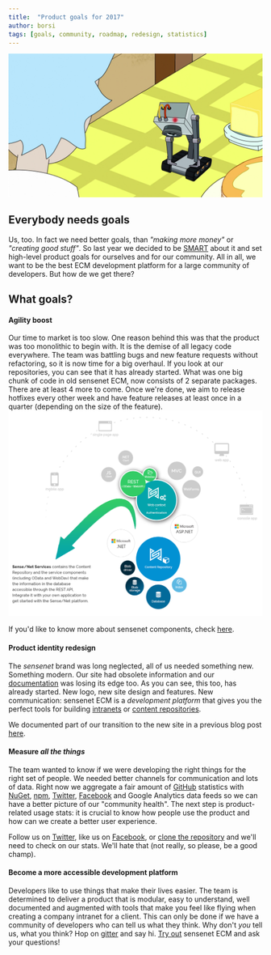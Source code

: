 ```yaml
---
title:  "Product goals for 2017"
author: borsi
tags: [goals, community, roadmap, redesign, statistics]
---
```

![You pass butter](../img/purpose.png)

## Everybody needs goals

Us, too. In fact we need better goals, than *"making more money"* or *"creating good stuff"*. So last year we decided to be [SMART][bb699076] about it and set high-level product goals for ourselves and for our community. All in all, we want to be the best ECM development platform for a large community of developers. But how de we get there?

  [bb699076]: https://en.wikipedia.org/wiki/SMART_criteria "SMART goals"

## What goals?
#### Agility boost
Our time to market is too slow. One reason behind this was that the product was too monolithic to begin with. It is the demise of all legacy code everywhere. The team was battling bugs and new feature requests without refactoring, so it is now time for a big overhaul. If you look at our repositories, you can see that it has already started. What was one big chunk of code in old sensenet ECM, now consists of 2 separate packages. There are at least 4 more to come. Once we're done, we aim to release hotfixes every other week and have feature releases at least once in a quarter (depending on the size of the feature).
![Sensenet Components](https://github.com/SenseNet/sn-resources/raw/master/images/sn-components/sn-components_services.png)

If you'd like to know more about sensenet components, check [here][36459043].

  [36459043]: http://community.sensenet.com/docs/sensenet-components/ "sensenet ECM components"

#### Product identity redesign
The *sensenet* brand was long neglected, all of us needed something new. Something modern. Our site had obsolete information and our [documentation][8206ff40] was losing its edge too. As you can see, this too, has already started. New logo, new site design and features. New communication: sensenet ECM is a *development platform* that gives you the perfect tools for building [intranets][8f9b4f00] or [content repositories][bc64591a].

  [8f9b4f00]: https://www.sensenet.com/for-customers/use-cases/intranet "Intranets"
  [bc64591a]: https://www.sensenet.com/for-customers/use-cases/content-repository "Content Repository"
  [8206ff40]: http://wiki.sensenet.com/Main_Page "Wiki.sensenet.com"

We documented part of our transition to the new site in a previous blog post [here][dbea5825].

  [dbea5825]: http://community.sensenet.com/blog/2016/10/27/redesigning-sn "Redesigning SN"

#### Measure *all the things*
The team wanted to know if we were developing the right things for the right set of people. We needed better channels for communication and lots of data. Right now we aggregate a fair amount of [GitHub][bebd2231] statistics with [NuGet][80c6156c], [npm][ffdb2e87], [Twitter][0c3b4e3a], [Facebook][b175e3d7] and Google Analytics data feeds so we can have a better picture of our "community health". The next step is product-related usage stats: it is crucial to know how people use the product and how can we create a better user experience.

  [bebd2231]: https://github.com/SenseNet/sensenet "sensenet Github"
  [80c6156c]: nuget.org/profiles/sensenet "sensenet Nuget"
  [ffdb2e87]: https://www.npmjs.com/org/sensenet "sensenet on npm"
  [0c3b4e3a]: https://twitter.com/sensenet "Twitter"
  [b175e3d7]: https://www.facebook.com/sensenetcms/ "sensenet on Facebook"

Follow us on [Twitter][0c3b4e3a], like us on [Facebook][b175e3d7], or [clone the repository][bebd2231] and we'll need to check on our stats. We'll hate that (not really, so please, be a good champ).

#### Become a more accessible development platform
Developers like to use things that make their lives easier. The team is determined to deliver a product that is modular, easy to understand, well documented and augmented with tools that make you feel like flying when creating a company intranet for a client. This can only be done if we have a community of developers who can tell us what they think. Why don't *you* tell us, what you think? Hop on [gitter][71fe2b44] and say hi. [Try out][f482c883] sensenet ECM and ask your questions!

  [71fe2b44]: https://gitter.im/SenseNet/sensenet "Sensenet Gitter Channel"
  [f482c883]: https://www.sensenet.com/try-it "Try sensenet ECM"
